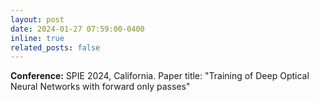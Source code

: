 ```yaml
---
layout: post
date: 2024-01-27 07:59:00-0400
inline: true
related_posts: false
---
```


**Conference:** SPIE 2024, California. Paper title: "Training of Deep Optical Neural Networks with forward only passes"
